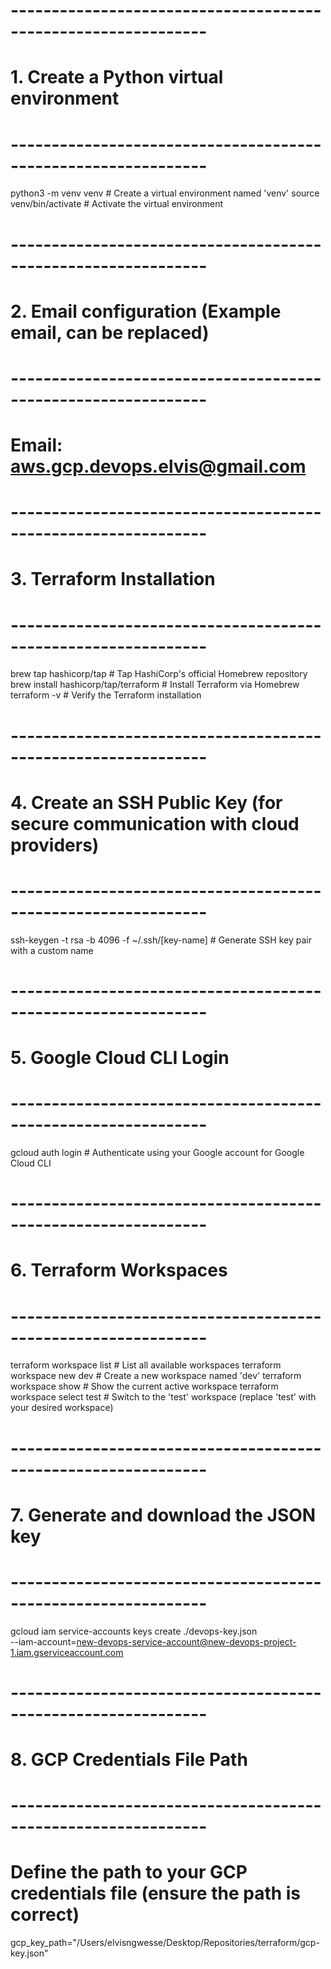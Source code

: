 # --------------------------------------------------------------
# 1. Create a Python virtual environment
# --------------------------------------------------------------
python3 -m venv venv  # Create a virtual environment named 'venv'
source venv/bin/activate  # Activate the virtual environment

# --------------------------------------------------------------
# 2. Email configuration (Example email, can be replaced)
# --------------------------------------------------------------
# Email: aws.gcp.devops.elvis@gmail.com

# --------------------------------------------------------------
# 3. Terraform Installation
# --------------------------------------------------------------
brew tap hashicorp/tap  # Tap HashiCorp's official Homebrew repository
brew install hashicorp/tap/terraform  # Install Terraform via Homebrew
terraform -v  # Verify the Terraform installation

# --------------------------------------------------------------
# 4. Create an SSH Public Key (for secure communication with cloud providers)
# --------------------------------------------------------------
ssh-keygen -t rsa -b 4096 -f ~/.ssh/[key-name]  # Generate SSH key pair with a custom name

# --------------------------------------------------------------
# 5. Google Cloud CLI Login
# --------------------------------------------------------------
gcloud auth login  # Authenticate using your Google account for Google Cloud CLI

# --------------------------------------------------------------
# 6. Terraform Workspaces
# --------------------------------------------------------------
terraform workspace list  # List all available workspaces
terraform workspace new dev  # Create a new workspace named 'dev'
terraform workspace show  # Show the current active workspace
terraform workspace select test  # Switch to the 'test' workspace (replace 'test' with your desired workspace)

# --------------------------------------------------------------
# 7. Generate and download the JSON key
# --------------------------------------------------------------
gcloud iam service-accounts keys create ./devops-key.json \
--iam-account=new-devops-service-account@new-devops-project-1.iam.gserviceaccount.com

# --------------------------------------------------------------
# 8. GCP Credentials File Path
# --------------------------------------------------------------
# Define the path to your GCP credentials file (ensure the path is correct)
gcp_key_path="/Users/elvisngwesse/Desktop/Repositories/terraform/gcp-key.json"
